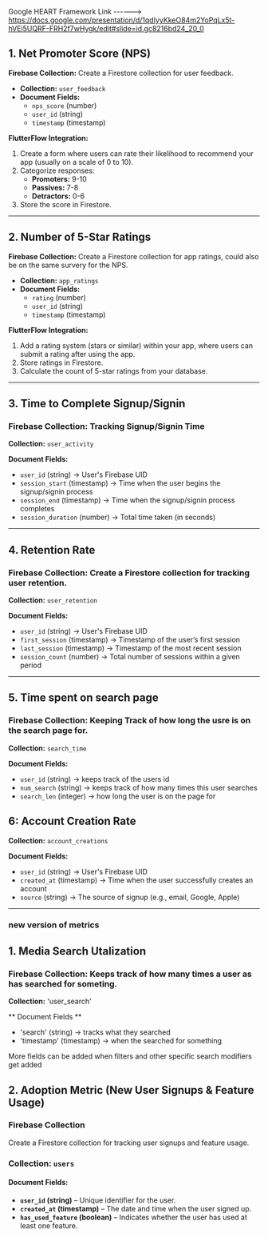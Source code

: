 Google HEART Framework Link ------> https://docs.google.com/presentation/d/1qdIyyKkeO84m2YoPqLx5t-hVEi5UQRF-FRH2f7wHygk/edit#slide=id.gc8216bd24_20_0 

## 1. Net Promoter Score (NPS)
**Firebase Collection:** Create a Firestore collection for user feedback.  

- **Collection:** `user_feedback`  
- **Document Fields:**  
  - `nps_score` (number)  
  - `user_id` (string)  
  - `timestamp` (timestamp)  

**FlutterFlow Integration:**  
1. Create a form where users can rate their likelihood to recommend your app (usually on a scale of 0 to 10).  
2. Categorize responses:  
   - **Promoters:** 9-10  
   - **Passives:** 7-8  
   - **Detractors:** 0-6  
3. Store the score in Firestore.  

---

## 2. Number of 5-Star Ratings
**Firebase Collection:** Create a Firestore collection for app ratings, could also be on the same survery for the NPS.

- **Collection:** `app_ratings`  
- **Document Fields:**  
  - `rating` (number)  
  - `user_id` (string)  
  - `timestamp` (timestamp)  

**FlutterFlow Integration:**  
1. Add a rating system (stars or similar) within your app, where users can submit a rating after using the app.  
2. Store ratings in Firestore.  
3. Calculate the count of 5-star ratings from your database.  

---
## 3. Time to Complete Signup/Signin

### Firebase Collection: Tracking Signup/Signin Time

**Collection:** `user_activity`

**Document Fields:**
- `user_id` (string) → User's Firebase UID
- `session_start` (timestamp) → Time when the user begins the signup/signin process
- `session_end` (timestamp) → Time when the signup/signin process completes
- `session_duration` (number) → Total time taken (in seconds)

---
## 4. Retention Rate

### Firebase Collection: Create a Firestore collection for tracking user retention.

**Collection:** `user_retention`

**Document Fields:**
- `user_id` (string) → User's Firebase UID
- `first_session` (timestamp) → Timestamp of the user’s first session
- `last_session` (timestamp) → Timestamp of the most recent session
- `session_count`  (number) → Total number of sessions within a given period

---
## 5. Time spent on search page 

### Firebase Collection: Keeping Track of how long the usre is on the search page for. 

**Collection:** `search_time`

**Document Fields:**
- `user_id` (string) → keeps track of the users id 
- `num_search` (string) → keeps track of how many times this user searches
- `search_len` (integer) → how long the user is on the page for

## 6: **Account Creation Rate**  


**Collection:** `account_creations`  

**Document Fields:**  
- `user_id` (string) → User's Firebase UID  
- `created_at` (timestamp) → Time when the user successfully creates an account  
- `source` (string) → The source of signup (e.g., email, Google, Apple)  

---

### new version of metrics

## 1. Media Search Utalization

### Firebase Collection: Keeps track of how many times a user as has searched for someting.

**Collection:** 'user_search'

** Document Fields **
- 'search' (string) → tracks what they searched
- 'timestamp' (timestamp) → when the searched for something

More fields can be added when filters and other specific search modifiers get added


## 2. Adoption Metric (New User Signups & Feature Usage)

### Firebase Collection  
Create a Firestore collection for tracking user signups and feature usage.

### Collection: `users`  
#### Document Fields:  
- **`user_id` (string)** – Unique identifier for the user.  
- **`created_at` (timestamp)** – The date and time when the user signed up.  
- **`has_used_feature` (boolean)** – Indicates whether the user has used at least one feature.  


